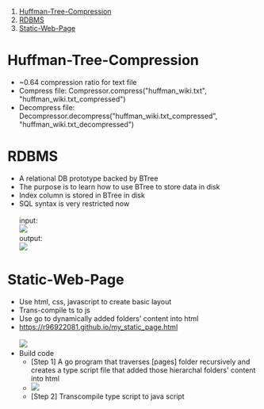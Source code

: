 1. [Huffman-Tree-Compression](#HuffmanTreeCompression)
2. [RDBMS](#RDBMS)
3. [Static-Web-Page](#Static-Web-Page)


# Huffman-Tree-Compression
- ~0.64 compression ratio for text file
- Compress file: Compressor.compress("huffman_wiki.txt", "huffman_wiki.txt_compressed")
- Decompress file: Decompressor.decompress("huffman_wiki.txt_compressed", "huffman_wiki.txt_decompressed")

# RDBMS
- A relational DB prototype backed by BTree
- The purpose is to learn how to use BTree to store data in disk
- Index column is stored in BTree in disk
- SQL syntax is very restricted now
\
\
input:\
![](https://r96922081.github.io/images/rdbms_input.png)
\
output:\
![](https://r96922081.github.io/images/rdbms_output.png)

# Static-Web-Page
- Use html, css, javascript to create basic layout
- Trans-compile ts to js
- Use go to dynamically added folders' content into html
- https://r96922081.github.io/my_static_page.html
\
\
![](https://r96922081.github.io/images/my_static_page.png)
- Build code
    - [Step 1] A go program that traverses [pages] folder recursively and creates a type script file that added those hierarchal folders' content into html 
    - ![](https://r96922081.github.io/images/static_page_folders.png)
    - [Step 2] Transcompile type script to java script